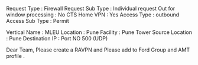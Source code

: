 Request Type : Firewall
Request Sub Type : Individual request 
Out for window processing : No
CTS Home VPN : Yes
Access Type : outbound
Access Sub Type : Permit


Vertical Name : MLEU
Location : Pune 
Facility : Pune Tower
Source Location : Pune
Destination IP : 
Port NO  500 (UDP)


Dear Team, Please create a RAVPN and Please add to Ford Group and AMT profile .
